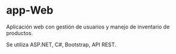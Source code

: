 # app-Web
Aplicación web con gestión de usuarios y manejo de inventario de productos.

Se utiliza ASP.NET, C#, Bootstrap, API REST.
